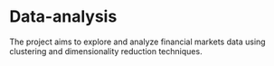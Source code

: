 # Data-analysis
The project aims to explore and analyze financial markets data using clustering and dimensionality reduction techniques.
